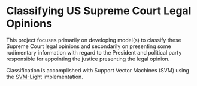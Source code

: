 # Classifying US Supreme Court Legal Opinions

This project focuses primarily on developing model(s) to classify these Supreme Court legal opinions and secondarily on presenting some rudimentary information with regard to the President and political party responsible for appointing the justice presenting the legal opinion.

Classification is accomplished with Support Vector Machines (SVM) using the [SVM-Light](https://www.cs.cornell.edu/people/tj/svm_light/) implementation.
